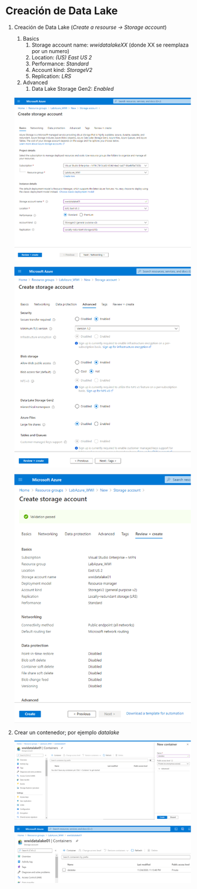 # Creación de Data Lake

1. Creación de Data Lake (_Create a resourse -> Storage account_)
    1. Basics
        1. Storage account name: _wwidatalakeXX_ (donde XX se reemplaza por un numero)
        2. Location: _(US) East US 2_
        3. Performance: _Standard_
        4. Account kind: _StorageV2_
        5. Replication: _LRS_
     2. Advanced
        1. Data Lake Storage Gen2: _Enabled_
	
	<img src="images/DL_01.png"/><br/>
	
	<img src="images/DL_02.png"/><br/>
	
	<img src="images/DL_03.png"/><br/>
	
2. Crear un contenedor; por ejemplo _datalake_

	<img src="images/DL_04.png"/><br/>
	
	<img src="images/DL_05.png"/><br/>